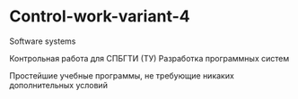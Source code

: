 # Control-work-variant-4

Software systems

Контрольная работа для СПБГТИ (ТУ) 
Разработка программных систем

Простейшие учебные программы, не требующие никаких дополнительных условий

